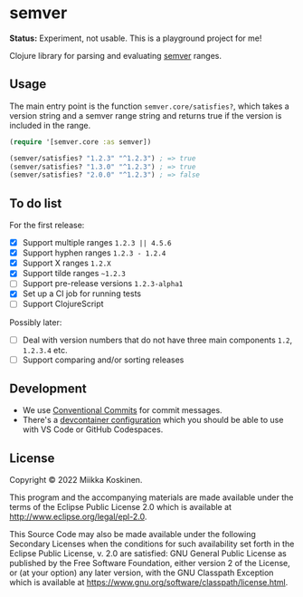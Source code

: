 # semver

**Status:** Experiment, not usable. This is a playground project for me!

Clojure library for parsing and evaluating [semver](https://github.com/npm/node-semver) ranges.

## Usage

The main entry point is the function `semver.core/satisfies?`,
which takes a version string and a semver range string and returns true if the version is included in the range.

```clojure
(require '[semver.core :as semver])

(semver/satisfies? "1.2.3" "^1.2.3") ; => true
(semver/satisfies? "1.3.0" "^1.2.3") ; => true
(semver/satisfies? "2.0.0" "^1.2.3") ; => false
```

## To do list

For the first release:

- [x] Support multiple ranges `1.2.3 || 4.5.6`
- [x] Support hyphen ranges `1.2.3 - 1.2.4`
- [x] Support X ranges `1.2.X`
- [x] Support tilde ranges `~1.2.3`
- [ ] Support pre-release versions `1.2.3-alpha1`
- [x] Set up a CI job for running tests
- [ ] Support ClojureScript

Possibly later:

- [ ] Deal with version numbers that do not have three main components `1.2`, `1.2.3.4` etc.
- [ ] Support comparing and/or sorting releases

## Development

- We use [Conventional Commits](https://www.conventionalcommits.org/en/v1.0.0/) for commit messages.
- There's a [devcontainer configuration](https://code.visualstudio.com/docs/remote/containers) which you should be able to use with VS Code or GitHub Codespaces.

## License

Copyright © 2022 Miikka Koskinen.

This program and the accompanying materials are made available under the
terms of the Eclipse Public License 2.0 which is available at
http://www.eclipse.org/legal/epl-2.0.

This Source Code may also be made available under the following Secondary
Licenses when the conditions for such availability set forth in the Eclipse
Public License, v. 2.0 are satisfied: GNU General Public License as published by
the Free Software Foundation, either version 2 of the License, or (at your
option) any later version, with the GNU Classpath Exception which is available
at https://www.gnu.org/software/classpath/license.html.
